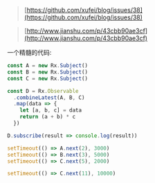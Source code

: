 > [https://github.com/xufei/blog/issues/38](https://github.com/xufei/blog/issues/38)

> [http://www.jianshu.com/p/43cbb90ae3cf](http://www.jianshu.com/p/43cbb90ae3cf)


一个精髓的代码: 

```js
const A = new Rx.Subject()
const B = new Rx.Subject()
const C = new Rx.Subject()

const D = Rx.Observable
  .combineLatest(A, B, C)
  .map(data => {
    let [a, b, c] = data
    return (a + b) * c
  })

D.subscribe(result => console.log(result))

setTimeout(() => A.next(2), 3000)
setTimeout(() => B.next(3), 5000)
setTimeout(() => C.next(5), 2000)

setTimeout(() => C.next(11), 10000)
```
